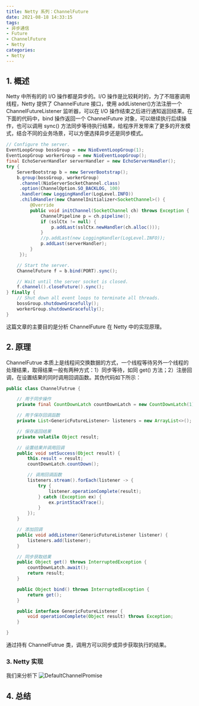 ```yaml
---
title: Netty 系列：ChannelFuture
date: 2021-08-18 14:33:15
tags:
- 异步通信
- Future
- ChannelFuture
- Netty
categories:
- Netty
---
```


## 1. 概述
Netty 中所有的的 I/O 操作都是异步的。I/O 操作是比较耗时的，为了不阻塞调用线程，Netty 提供了 ChannelFuture 接口，使用 addListener()方法注册一个 ChannelFutureListener 监听器，可以在 I/O 操作结束之后进行通知返回结果。在下面的代码中，bind 操作返回一个 ChannelFuture 对象，可以继续执行后续操作，也可以调用 sync() 方法同步等待执行结果，给程序开发带来了更多的开发模式，结合不同的业务场景，可以方便选择异步还是同步模式。

```java
// Configure the server.
EventLoopGroup bossGroup = new NioEventLoopGroup(1);
EventLoopGroup workerGroup = new NioEventLoopGroup();
final EchoServerHandler serverHandler = new EchoServerHandler();
try {
    ServerBootstrap b = new ServerBootstrap();
    b.group(bossGroup, workerGroup)
     .channel(NioServerSocketChannel.class)
     .option(ChannelOption.SO_BACKLOG, 100)
     .handler(new LoggingHandler(LogLevel.INFO))
     .childHandler(new ChannelInitializer<SocketChannel>() {
         @Override
         public void initChannel(SocketChannel ch) throws Exception {
             ChannelPipeline p = ch.pipeline();
             if (sslCtx != null) {
                 p.addLast(sslCtx.newHandler(ch.alloc()));
             }
             //p.addLast(new LoggingHandler(LogLevel.INFO));
             p.addLast(serverHandler);
         }
     });

    // Start the server.
    ChannelFuture f = b.bind(PORT).sync();

    // Wait until the server socket is closed.
    f.channel().closeFuture().sync();
} finally {
    // Shut down all event loops to terminate all threads.
    bossGroup.shutdownGracefully();
    workerGroup.shutdownGracefully();
}
```
这篇文章的主要目的是分析 ChannelFuture 在 Netty 中的实现原理。

## 2. 原理
ChannelFutrue 本质上是线程间交换数据的方式，一个线程等待另外一个线程的处理结果，取得结果一般有两种方式：1）同步等待，如同 get() 方法；2）注册回调，在设置结果的同时调用回调函数。其伪代码如下所示：

```java
public class ChannelFutrue {

    // 用于同步操作
    private final CountDownLatch countDownLatch = new CountDownLatch(1);

    // 用于保存回调函数
    private List<GenericFutureListener> listeners = new ArrayList<>();

    // 保存返回结果
    private volatile Object result;

    // 设置结果并调用回调
    public void setSuccess(Object result) {
        this.result = result;
        countDownLatch.countDown();

        // 调用回调函数
        listeners.stream().forEach(listener -> {
            try {
                listener.operationComplete(result);
            } catch (Exception ex) {
                ex.printStackTrace();
            }
        });
    }

    // 添加回调
    public void addListener(GenericFutureListener listener) {
        listeners.add(listener);
    }

    // 同步获取结果
    public Object get() throws InterruptedException {
        countDownLatch.await();
        return result;
    }

    public Object bind() throws InterruptedException {
        return get();
    }

    public interface GenericFutureListener {
        void operationComplete(Object result) throws Exception;
    }

}
```
通过持有 ChannelFutrue 类，调用方可以同步或异步获取执行的结果。

### 3. Netty 实现
我们来分析下
![DefaultChannelPromise](/images/netty/DefaultChannelPromisejpg "DefaultChannelPromise")




## 4. 总结


